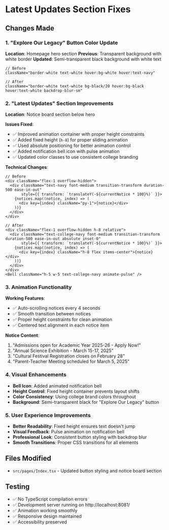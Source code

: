 # Latest Updates Section Fixes

## Changes Made

### 1. "Explore Our Legacy" Button Color Update
**Location**: Homepage hero section
**Previous**: Transparent background with white border
**Updated**: Semi-transparent black background with white text
```tsx
// Before
className="border-white text-white hover:bg-white hover:text-navy"

// After  
className="border-white text-white bg-black/20 hover:bg-black hover:text-white backdrop-blur-sm"
```

### 2. "Latest Updates" Section Improvements
**Location**: Notice board section below hero

**Issues Fixed**:
- ✅ Improved animation container with proper height constraints
- ✅ Added fixed height (`h-8`) for proper sliding animation
- ✅ Used absolute positioning for better animation control
- ✅ Added notification bell icon with pulse animation
- ✅ Updated color classes to use consistent college branding

**Technical Changes**:
```tsx
// Before
<div className="flex-1 overflow-hidden">
  <div className="text-navy font-medium transition-transform duration-500 ease-in-out"
       style={{ transform: `translateY(-${currentNotice * 100}%)` }}>
    {notices.map((notice, index) => (
      <div key={index} className="py-1">{notice}</div>
    ))}
  </div>
</div>

// After
<div className="flex-1 overflow-hidden h-8 relative">
  <div className="text-college-navy font-medium transition-transform duration-500 ease-in-out absolute inset-0"
       style={{ transform: `translateY(-${currentNotice * 100}%)` }}>
    {notices.map((notice, index) => (
      <div key={index} className="h-8 flex items-center">{notice}</div>
    ))}
  </div>
</div>
<Bell className="h-5 w-5 text-college-navy animate-pulse" />
```

### 3. Animation Functionality
**Working Features**:
- ✅ Auto-scrolling notices every 4 seconds
- ✅ Smooth transition between notices
- ✅ Proper height constraints for clean animation
- ✅ Centered text alignment in each notice item

**Notice Content**:
1. "Admissions open for Academic Year 2025-26 - Apply Now!"
2. "Annual Science Exhibition - March 15-17, 2025"
3. "Cultural Festival Registration closes on February 28"
4. "Parent-Teacher Meeting scheduled for March 5, 2025"

### 4. Visual Enhancements
- **Bell Icon**: Added animated notification bell
- **Height Control**: Fixed height container prevents layout shifts
- **Color Consistency**: Using college brand colors throughout
- **Background**: Semi-transparent black for "Explore Our Legacy" button

### 5. User Experience Improvements
- **Better Readability**: Fixed height ensures text doesn't jump
- **Visual Feedback**: Pulse animation on notification bell
- **Professional Look**: Consistent button styling with backdrop blur
- **Smooth Transitions**: Proper CSS transitions for all elements

## Files Modified
- `src/pages/Index.tsx` - Updated button styling and notice board section

## Testing
- ✅ No TypeScript compilation errors
- ✅ Development server running on http://localhost:8081/
- ✅ Animation working smoothly
- ✅ Responsive design maintained
- ✅ Accessibility preserved
